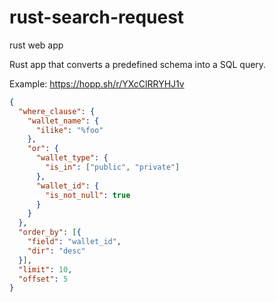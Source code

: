 # rust-search-request
rust web app

Rust app that converts a predefined schema into a SQL query.

Example: https://hopp.sh/r/YXcClRRYHJ1v

```json
{
  "where_clause": {
    "wallet_name": {
      "ilike": "%foo"
    },
    "or": {
      "wallet_type": {
        "is_in": ["public", "private"]
      },
      "wallet_id": {
        "is_not_null": true
      }
    }
  },
  "order_by": [{
    "field": "wallet_id",
    "dir": "desc"
  }],
  "limit": 10,
  "offset": 5
}
```
